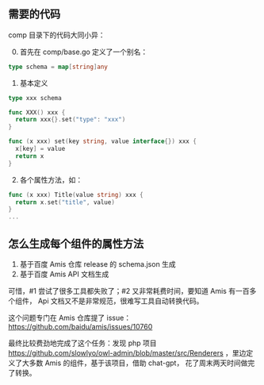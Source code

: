 ## 需要的代码

comp 目录下的代码大同小异：

0. 首先在 comp/base.go 定义了一个别名：

```go
type schema = map[string]any
```

1. 基本定义

```go
type xxx schema

func XXX() xxx {
  return xxx{}.set("type": "xxx")
}

func (x xxx) set(key string, value interface{}) xxx {
  x[key] = value
  return x
}
```

2. 各个属性方法，如：

```go
func (x xxx) Title(value string) xxx {
  return x.set("title", value)
}
...
```

## 怎么生成每个组件的属性方法

1. 基于百度 Amis 仓库 release 的 schema.json 生成
2. 基于百度 Amis API 文档生成

可惜，#1 尝试了很多工具都失败了；#2 又非常耗费时间，要知道 Amis 有一百多个组件， Api 文档又不是非常规范，很难写工具自动转换代码。

这个问题专门在 Amis 仓库提了 issue：https://github.com/baidu/amis/issues/10760

最终比较费劲地完成了这个任务：发现 php 项目 https://github.com/slowlyo/owl-admin/blob/master/src/Renderers ，里边定义了大多数 Amis 的组件，基于该项目，借助 chat-gpt， 花了周末两天时间做完了转换。
